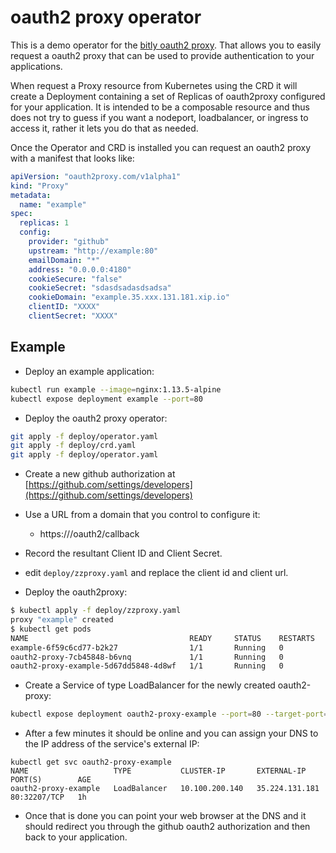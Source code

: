 # oauth2 proxy operator

This is a demo operator for the [bitly oauth2 proxy](https://github.com/bitly/oauth2_proxy). That allows you to easily request a oauth2 proxy that can be used to provide authentication to your applications.

When request a Proxy resource from Kubernetes using the CRD it will create a Deployment containing a set of Replicas of oauth2proxy configured for your application. It is intended to be a composable resource and thus does not try to guess if you want a nodeport, loadbalancer, or ingress to access it, rather it lets you do that as needed.


Once the Operator and CRD is installed you can request an oauth2 proxy with a manifest that looks like:

```yaml
apiVersion: "oauth2proxy.com/v1alpha1"
kind: "Proxy"
metadata:
  name: "example"
spec:
  replicas: 1
  config:
    provider: "github"
    upstream: "http://example:80"
    emailDomain: "*"
    address: "0.0.0.0:4180"
    cookieSecure: "false"
    cookieSecret: "sdasdsadasdsadsa"
    cookieDomain: "example.35.xxx.131.181.xip.io"
    clientID: "XXXX"
    clientSecret: "XXXX"
```

## Example

* Deploy an example application:

```bash
kubectl run example --image=nginx:1.13.5-alpine
kubectl expose deployment example --port=80
```

* Deploy the oauth2 proxy operator:

```bash
git apply -f deploy/operator.yaml
git apply -f deploy/crd.yaml
git apply -f deploy/operator.yaml
```

* Create a new github authorization at [https://github.com/settings/developers](https://github.com/settings/developers)

* Use a URL from a domain that you control to configure it:
  * https://<domain>/oauth2/callback

* Record the resultant Client ID and Client Secret.

* edit `deploy/zzproxy.yaml` and replace the client id and client url.

* Deploy the oauth2proxy:

```bash
$ kubectl apply -f deploy/zzproxy.yaml
proxy "example" created
$ kubectl get pods
NAME                                    READY     STATUS    RESTARTS   AGE
example-6f59c6cd77-b2k27                1/1       Running   0          1h
oauth2-proxy-7cb45848-b6vnq             1/1       Running   0          5m
oauth2-proxy-example-5d67dd5848-4d8wf   1/1       Running   0          5m
```

* Create a Service of type LoadBalancer for the newly created oauth2-proxy:

```bash
kubectl expose deployment oauth2-proxy-example --port=80 --target-port=4180 --type=LoadBalancer
```

* After a few minutes it should be online and you can assign your DNS to the IP address of the service's external IP:

```
kubectl get svc oauth2-proxy-example
NAME                   TYPE           CLUSTER-IP       EXTERNAL-IP      PORT(S)        AGE
oauth2-proxy-example   LoadBalancer   10.100.200.140   35.224.131.181   80:32207/TCP   1h
```

* Once that is done you can point your web browser at the DNS and it should redirect you through the github oauth2 authorization and then back to your application.
